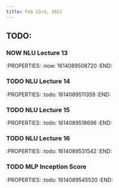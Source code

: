 ```yaml
---
title: Feb 23rd, 2021
---
```


## TODO:
### NOW NLU Lecture 13
:PROPERTIES:
:now: 1614089508720
:END:
### TODO NLU Lecture 14
:PROPERTIES:
:todo: 1614089511359
:END:
### TODO NLU Lecture 15
:PROPERTIES:
:todo: 1614089518696
:END:
### TODO NLU Lecture 16
:PROPERTIES:
:todo: 1614089531542
:END:
### TODO MLP Inception Score
:PROPERTIES:
:todo: 1614089545520
:END:
###
